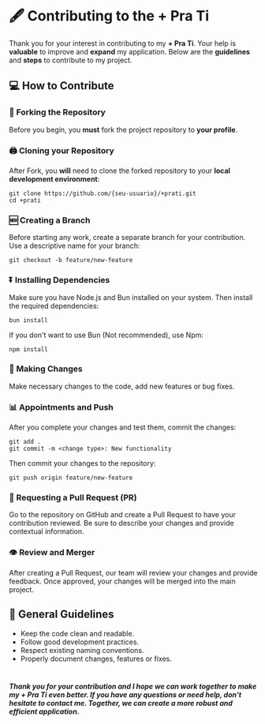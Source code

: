 # 🖋️ Contributing to the + Pra Ti

Thank you for your interest in contributing to my **+ Pra Ti**. Your help is **valuable** to improve and **expand** my application. Below are the **guidelines** and **steps** to contribute to my project.

## 💻 How to Contribute

### 🌳 Forking the Repository

Before you begin, you **must** fork the project repository to **your profile**.

### 🖨 Cloning your Repository

After Fork, you **will** need to clone the forked repository to your **local development environment**:

```
git clone https://github.com/{seu-usuario}/+prati.git
cd +prati
```

### 🆕 Creating a Branch

Before starting any work, create a separate branch for your contribution. Use a descriptive name for your branch:

```
git checkout -b feature/new-feature
```

### ⏬ Installing Dependencies

Make sure you have Node.js and Bun installed on your system. Then install the required dependencies:

```
bun install
```

If you don't want to use Bun (Not recommended), use Npm:

```
npm install
```

### 🔨 Making Changes

Make necessary changes to the code, add new features or bug fixes.

### 📊 Appointments and Push

After you complete your changes and test them, commit the changes:

```
git add .
git commit -m <change type>: New functionality
```

Then commit your changes to the repository:

```
git push origin feature/new-feature
```

### 📨 Requesting a Pull Request (PR)

Go to the repository on GitHub and create a Pull Request to have your contribution reviewed. Be sure to describe your changes and provide contextual information.

### 👁 Review and Merger

After creating a Pull Request, our team will review your changes and provide feedback. Once approved, your changes will be merged into the main project.

## 💼 General Guidelines

- Keep the code clean and readable.
- Follow good development practices.
- Respect existing naming conventions.
- Properly document changes, features or fixes.

#

**_Thank you for your contribution and I hope we can work together to make my + Pra Ti even better. If you have any questions or need help, don't hesitate to contact me. Together, we can create a more robust and efficient application._**

